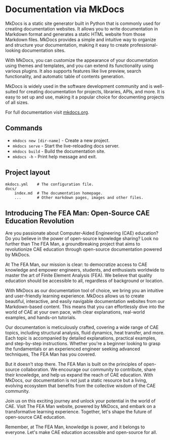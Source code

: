 # Documentation via MkDocs

MkDocs is a static site generator built in Python that is commonly used for creating documentation websites. It allows you to write documentation in Markdown format and generates a static HTML website from those Markdown files. MkDocs provides a simple and intuitive way to organize and structure your documentation, making it easy to create professional-looking documentation sites.  <br>

With MkDocs, you can customize the appearance of your documentation using themes and templates, and you can extend its functionality using various plugins. It also supports features like live preview, search functionality, and automatic table of contents generation.  <br>

MkDocs is widely used in the software development community and is well-suited for creating documentation for projects, libraries, APIs, and more. It is easy to set up and use, making it a popular choice for documenting projects of all sizes.  <br>

For full documentation visit [mkdocs.org](https://www.mkdocs.org).  <br>

## Commands

* `mkdocs new [dir-name]` - Create a new project.
* `mkdocs serve` - Start the live-reloading docs server.
* `mkdocs build` - Build the documentation site.
* `mkdocs -h` - Print help message and exit.

## Project layout

    mkdocs.yml    # The configuration file.
    docs/
        index.md  # The documentation homepage.
        ...       # Other markdown pages, images and other files.

## Introducing The FEA Man: Open-Source CAE Education Revolution

Are you passionate about Computer-Aided Engineering (CAE) education? Do you believe in the power of open-source knowledge sharing? Look no further than The FEA Man, a groundbreaking project that aims to revolutionize CAE education through open-source documentation powered by MkDocs.  <br>

At The FEA Man, our mission is clear: to democratize access to CAE knowledge and empower engineers, students, and enthusiasts worldwide to master the art of Finite Element Analysis (FEA). We believe that quality education should be accessible to all, regardless of background or location.  <br>

With MkDocs as our documentation tool of choice, we bring you an intuitive and user-friendly learning experience. MkDocs allows us to create beautiful, interactive, and easily navigable documentation websites from our Markdown-based content. This means that you can effortlessly dive into the world of CAE at your own pace, with clear explanations, real-world examples, and hands-on tutorials.  <br>

Our documentation is meticulously crafted, covering a wide range of CAE topics, including structural analysis, fluid dynamics, heat transfer, and more. Each topic is accompanied by detailed explanations, practical examples, and step-by-step instructions. Whether you're a beginner looking to grasp the fundamentals or an experienced engineer seeking advanced techniques, The FEA Man has you covered.  <br>

But it doesn't stop there. The FEA Man is built on the principles of open-source collaboration. We encourage our community to contribute, share their knowledge, and help us expand the reach of CAE education. With MkDocs, our documentation is not just a static resource but a living, evolving ecosystem that benefits from the collective wisdom of the CAE community.  <br>

Join us on this exciting journey and unlock your potential in the world of CAE. Visit The FEA Man website, powered by MkDocs, and embark on a transformative learning experience. Together, let's shape the future of open-source CAE education.  <br>

Remember, at The FEA Man, knowledge is power, and it belongs to everyone. Let's make CAE education accessible and open-source for all.  <br>